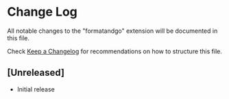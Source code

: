 # Change Log

All notable changes to the "formatandgo" extension will be documented in this file.

Check [Keep a Changelog](http://keepachangelog.com/) for recommendations on how to structure this file.

## [Unreleased]

- Initial release